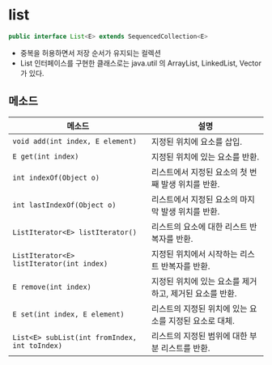 # list 
```java
public interface List<E> extends SequencedCollection<E>
```
- 중복을 허용하면서 저장 순서가 유지되는 컬렉션
- List 인터페이스를 구현한 클래스로는 java.util 의 ArrayList, LinkedList, Vector 가 있다.

## 메소드
| 메소드 | 설명 |
|--------|------|
| `void add(int index, E element)` | 지정된 위치에 요소를 삽입. |
| `E get(int index)` | 지정된 위치에 있는 요소를 반환. |
| `int indexOf(Object o)` | 리스트에서 지정된 요소의 첫 번째 발생 위치를 반환. |
| `int lastIndexOf(Object o)` | 리스트에서 지정된 요소의 마지막 발생 위치를 반환. |
| `ListIterator<E> listIterator()` | 리스트의 요소에 대한 리스트 반복자를 반환. |
| `ListIterator<E> listIterator(int index)` | 지정된 위치에서 시작하는 리스트 반복자를 반환. |
| `E remove(int index)` | 지정된 위치에 있는 요소를 제거하고, 제거된 요소를 반환. |
| `E set(int index, E element)` | 리스트의 지정된 위치에 있는 요소를 지정된 요소로 대체. |
| `List<E> subList(int fromIndex, int toIndex)` | 리스트의 지정된 범위에 대한 부분 리스트를 반환. |
